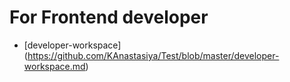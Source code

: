 # For Frontend developer

- [developer-workspace] (https://github.com/KAnastasiya/Test/blob/master/developer-workspace.md)
